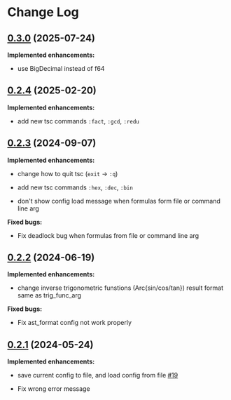 # Change Log

## [0.3.0](https://github.com/tomiy-0x62/TeXSC/releases/tag/0.3.0) (2025-07-24)

**Implemented enhancements:**

+ use BigDecimal instead of f64

## [0.2.4](https://github.com/tomiy-0x62/TeXSC/releases/tag/0.2.4) (2025-02-20)

**Implemented enhancements:**

+ add new tsc commands `:fact`, `:gcd`, `:redu`

## [0.2.3](https://github.com/tomiy-0x62/TeXSC/releases/tag/0.2.3) (2024-09-07)

**Implemented enhancements:**

+ change how to quit tsc (`exit` -> `:q`)

+ add new tsc commands `:hex`, `:dec`, `:bin` 

+ don't show config load message when formulas form file or command line arg

**Fixed bugs:**

+ Fix deadlock bug when formulas from file or command line arg

## [0.2.2](https://github.com/tomiy-0x62/TeXSC/releases/tag/0.2.2) (2024-06-19)

**Implemented enhancements:**

+ change inverse trigonometric funstions (Arc{sin/cos/tan}) result format same as trig_func_arg

**Fixed bugs:**

+ Fix ast_format config not work properly

## [0.2.1](https://github.com/tomiy-0x62/TeXSC/releases/tag/0.2.1) (2024-05-24)

**Implemented enhancements:**

+ save current config to file, and load config from file [#19](https://github.com/tomiy-0x62/TeXSC/issues/19)

+ Fix wrong error message
